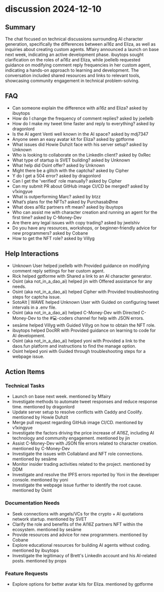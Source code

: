 # discussion 2024-12-10

## Summary
The chat focused on technical discussions surrounding AI character generation, specifically the differences between ai16z and Eliza, as well as inquiries about creating custom agents. Mfairy announced a launch on base next week, indicating an active development phase. ibuytops sought clarification on the roles of ai16z and Eliza, while joellelb requested guidance on modifying comment reply frequencies in her custom agent, indicating a hands-on approach to learning and development. The conversation included shared resources and links to relevant tools, showcasing community engagement in technical problem-solving.

## FAQ
- Can someone explain the difference with ai16z and Eliza? asked by ibuytops
- How do I change the frequency of comment replies? asked by joellelb
- How do I make my tweet time faster and reply to everything? asked by dragonlord
- Is the AI agent Venti well known in the AI space? asked by mdj7347
- Anyone seen an easy avatar kit for Eliza? asked by gptforme
- What issues did Howie Duhzit face with his server setup? asked by Unknown
- Who is looking to collaborate on the LinkedIn client? asked by 0xRec
- What type of startup is SVET building? asked by Unknown
- What help did Osint offer? asked by Unknown
- Might there be a glitch with the captcha? asked by Cipher
- Y do I get a 504 error? asked by dragonlord
- Can I get the 'verified' role manually? asked by Cipher
- Can my submit PR about GitHub image CI/CD be merged? asked by v1xingyue
- What is outperforming Marc? asked by btzz
- What’s plans for the NFTs? asked by PurchasabØme
- What does ai16z partners nft mean? asked by ibuytops
- Who can assist me with character creation and running an agent for the first time? asked by C-Money-Dev
- Are there any legal issues with copy trading? asked by jwelshiv
- Do you have any resources, workshops, or beginner-friendly advice for new programmers? asked by Cobane
- How to get the NFT role? asked by Villyg

## Help Interactions
- Unknown User helped joellelb with Provided guidance on modifying comment reply settings for her custom agent.
- Rick helped gptforme with Shared a link to an AI character generator.
- Osint (aka not_in_a_dao_ai) helped jin with Offered assistance for any needs.
- Osint (aka not_in_a_dao_ai) helped Cipher with Provided troubleshooting steps for captcha issue.
- SotoAlt | WAWE helped Unknown User with Guided on configuring tweet intervals in a .env file.
- Osint (aka not_in_a_dao_ai) helped C-Money-Dev with Directed C-Money-Dev to the #💻-coders channel for help with JSON errors.
- sesāme helped Villyg with Guided Villyg on how to obtain the NFT role.
- ibuytops helped DocRR with Provided guidance on learning to code for AI development.
- Osint (aka not_in_a_dao_ai) helped yoni with Provided a link to the daos.fun platform and instructions to find the manage option.
- Osint helped yoni with Guided through troubleshooting steps for a webpage issue.

## Action Items

### Technical Tasks
- Launch on base next week. mentioned by Mfairy
- Investigate methods to automate tweet responses and reduce response time. mentioned by dragonlord
- Update server setup to resolve conflicts with Caddy and Coolify. mentioned by Howie Duhzit
- Merge pull request regarding GitHub image CI/CD. mentioned by v1xingyue
- Investigate the factors driving the price increase of AI16Z, including AI technology and community engagement. mentioned by jin
- Assist C-Money-Dev with JSON file errors related to character creation. mentioned by C-Money-Dev
- Investigate the issues with Collabland and NFT role connections. mentioned by sesāme
- Monitor insider trading activities related to the project. mentioned by DDM
- Investigate and resolve the IPFS errors reported by Yoni in the developer console. mentioned by yoni
- Investigate the webpage issue further to identify the root cause. mentioned by Osint

### Documentation Needs
- Seek connections with angels/VCs for the crypto + AI quotations network startup. mentioned by SVET
- Clarify the role and benefits of the AI16Z partners NFT within the ecosystem. mentioned by sesāme
- Provide resources and advice for new programmers. mentioned by Cobane
- Explore educational resources for building AI agents without coding. mentioned by ibuytops
- Investigate the legitimacy of Brett's LinkedIn account and his AI-related posts. mentioned by props

### Feature Requests
- Explore options for better avatar kits for Eliza. mentioned by gptforme